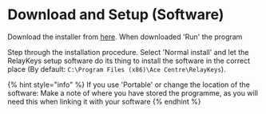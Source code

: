 # Download and Setup (Software)

Download the installer from [here](https://github.com/AceCentre/RelayKeys/releases/latest). When downloaded 'Run' the program

Step through the installation procedure. Select 'Normal install' and let the RelayKeys setup software do its thing to install the software in the correct place (By default: `C:\Program Files (x86)\Ace Centre\RelayKeys`).

{% hint style="info" %}
If you use 'Portable' or change the location of the software: Make a note of where you have stored the programme, as you will need this when linking it with your software
{% endhint %}

##
